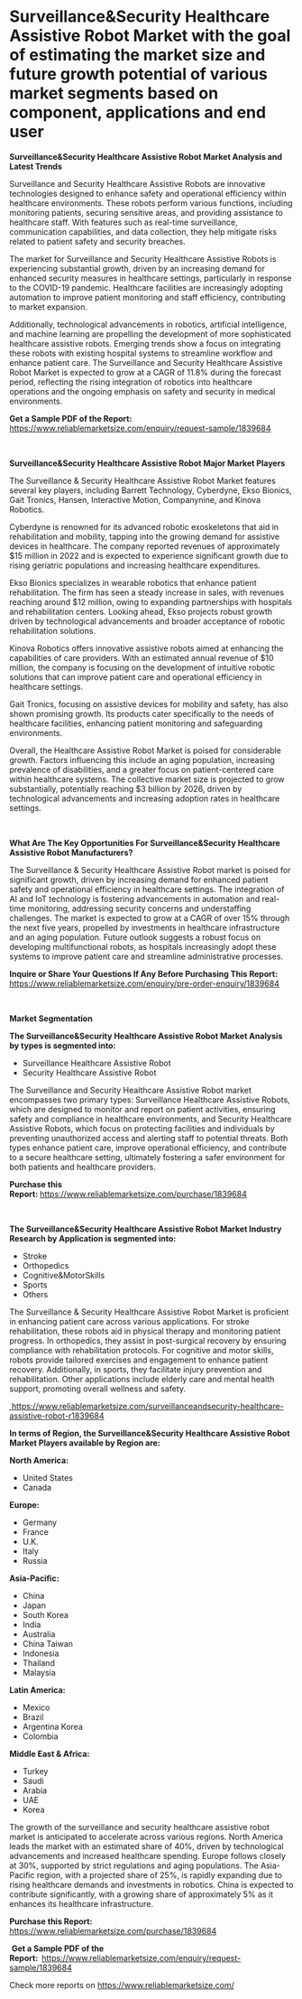 <p><h1>Surveillance&Security Healthcare Assistive Robot Market with the goal of estimating the market size and future growth potential of various market segments based on component, applications and end user</h1></p><p><strong>Surveillance&Security Healthcare Assistive Robot Market Analysis and Latest Trends</strong></p>
<p><p>Surveillance and Security Healthcare Assistive Robots are innovative technologies designed to enhance safety and operational efficiency within healthcare environments. These robots perform various functions, including monitoring patients, securing sensitive areas, and providing assistance to healthcare staff. With features such as real-time surveillance, communication capabilities, and data collection, they help mitigate risks related to patient safety and security breaches.</p><p>The market for Surveillance and Security Healthcare Assistive Robots is experiencing substantial growth, driven by an increasing demand for enhanced security measures in healthcare settings, particularly in response to the COVID-19 pandemic. Healthcare facilities are increasingly adopting automation to improve patient monitoring and staff efficiency, contributing to market expansion. </p><p>Additionally, technological advancements in robotics, artificial intelligence, and machine learning are propelling the development of more sophisticated healthcare assistive robots. Emerging trends show a focus on integrating these robots with existing hospital systems to streamline workflow and enhance patient care. The Surveillance and Security Healthcare Assistive Robot Market is expected to grow at a CAGR of 11.8% during the forecast period, reflecting the rising integration of robotics into healthcare operations and the ongoing emphasis on safety and security in medical environments.</p></p>
<p><strong>Get a Sample PDF of the Report:&nbsp;</strong> <a href="https://www.reliablemarketsize.com/enquiry/request-sample/1839684?utm_campaign=1845&utm_medium=2&utm_source=Github&utm_content=ia&utm_term=13022025&utm_id=surveillancesecurity-healthcare-assistive-robot">https://www.reliablemarketsize.com/enquiry/request-sample/1839684</a></p>
<p>&nbsp;</p>
<p><strong>Surveillance&Security Healthcare Assistive Robot Major Market Players</strong></p>
<p><p>The Surveillance & Security Healthcare Assistive Robot Market features several key players, including Barrett Technology, Cyberdyne, Ekso Bionics, Gait Tronics, Hansen, Interactive Motion, Companynine, and Kinova Robotics. </p><p>Cyberdyne is renowned for its advanced robotic exoskeletons that aid in rehabilitation and mobility, tapping into the growing demand for assistive devices in healthcare. The company reported revenues of approximately $15 million in 2022 and is expected to experience significant growth due to rising geriatric populations and increasing healthcare expenditures. </p><p>Ekso Bionics specializes in wearable robotics that enhance patient rehabilitation. The firm has seen a steady increase in sales, with revenues reaching around $12 million, owing to expanding partnerships with hospitals and rehabilitation centers. Looking ahead, Ekso projects robust growth driven by technological advancements and broader acceptance of robotic rehabilitation solutions.</p><p>Kinova Robotics offers innovative assistive robots aimed at enhancing the capabilities of care providers. With an estimated annual revenue of $10 million, the company is focusing on the development of intuitive robotic solutions that can improve patient care and operational efficiency in healthcare settings. </p><p>Gait Tronics, focusing on assistive devices for mobility and safety, has also shown promising growth. Its products cater specifically to the needs of healthcare facilities, enhancing patient monitoring and safeguarding environments.</p><p>Overall, the Healthcare Assistive Robot Market is poised for considerable growth. Factors influencing this include an aging population, increasing prevalence of disabilities, and a greater focus on patient-centered care within healthcare systems. The collective market size is projected to grow substantially, potentially reaching $3 billion by 2026, driven by technological advancements and increasing adoption rates in healthcare settings.</p></p>
<p>&nbsp;</p>
<p><strong>What Are The Key Opportunities For Surveillance&Security Healthcare Assistive Robot Manufacturers?</strong></p>
<p><p>The Surveillance & Security Healthcare Assistive Robot market is poised for significant growth, driven by increasing demand for enhanced patient safety and operational efficiency in healthcare settings. The integration of AI and IoT technology is fostering advancements in automation and real-time monitoring, addressing security concerns and understaffing challenges. The market is expected to grow at a CAGR of over 15% through the next five years, propelled by investments in healthcare infrastructure and an aging population. Future outlook suggests a robust focus on developing multifunctional robots, as hospitals increasingly adopt these systems to improve patient care and streamline administrative processes.</p></p>
<p><strong>Inquire or Share Your Questions If Any Before Purchasing This Report:</strong> <a href="https://www.reliablemarketsize.com/enquiry/pre-order-enquiry/1839684?utm_campaign=1845&utm_medium=2&utm_source=Github&utm_content=ia&utm_term=13022025&utm_id=surveillancesecurity-healthcare-assistive-robot">https://www.reliablemarketsize.com/enquiry/pre-order-enquiry/1839684</a></p>
<p>&nbsp;</p>
<p><strong>Market Segmentation</strong></p>
<p><strong>The Surveillance&Security Healthcare Assistive Robot Market Analysis by types is segmented into:</strong></p>
<p><ul><li>Surveillance Healthcare Assistive Robot</li><li>Security Healthcare Assistive Robot</li></ul></p>
<p><p>The Surveillance and Security Healthcare Assistive Robot market encompasses two primary types: Surveillance Healthcare Assistive Robots, which are designed to monitor and report on patient activities, ensuring safety and compliance in healthcare environments, and Security Healthcare Assistive Robots, which focus on protecting facilities and individuals by preventing unauthorized access and alerting staff to potential threats. Both types enhance patient care, improve operational efficiency, and contribute to a secure healthcare setting, ultimately fostering a safer environment for both patients and healthcare providers.</p></p>
<p><strong>Purchase this Report:&nbsp;</strong><a href="https://www.reliablemarketsize.com/purchase/1839684?utm_campaign=1845&utm_medium=2&utm_source=Github&utm_content=ia&utm_term=13022025&utm_id=surveillancesecurity-healthcare-assistive-robot">https://www.reliablemarketsize.com/purchase/1839684</a></p>
<p>&nbsp;</p>
<p><strong>The Surveillance&Security Healthcare Assistive Robot Market Industry Research by Application is segmented into:</strong></p>
<p><ul><li>Stroke</li><li>Orthopedics</li><li>Cognitive&MotorSkills</li><li>Sports</li><li>Others</li></ul></p>
<p><p>The Surveillance & Security Healthcare Assistive Robot Market is proficient in enhancing patient care across various applications. For stroke rehabilitation, these robots aid in physical therapy and monitoring patient progress. In orthopedics, they assist in post-surgical recovery by ensuring compliance with rehabilitation protocols. For cognitive and motor skills, robots provide tailored exercises and engagement to enhance patient recovery. Additionally, in sports, they facilitate injury prevention and rehabilitation. Other applications include elderly care and mental health support, promoting overall wellness and safety.</p></p>
<p><a href="https://www.reliablemarketsize.com/surveillanceandsecurity-healthcare-assistive-robot-r1839684?utm_campaign=1845&utm_medium=2&utm_source=Github&utm_content=ia&utm_term=13022025&utm_id=surveillancesecurity-healthcare-assistive-robot">&nbsp;https://www.reliablemarketsize.com/surveillanceandsecurity-healthcare-assistive-robot-r1839684</a></p>
<p><strong>In terms of Region, the Surveillance&Security Healthcare Assistive Robot Market Players available by Region are:</strong></p>
<p>
    <p> <strong> North America: </strong>
        <ul>
            <li>United States</li>
            <li>Canada</li>
        </ul>
        </p> 
    <p> <strong> Europe: </strong>
        <ul>
            <li>Germany</li>
            <li>France</li>
            <li>U.K.</li>
            <li>Italy</li>
            <li>Russia</li>
        </ul>
        </p> 
    <p> <strong> Asia-Pacific: </strong>
        <ul>
            <li>China</li>
            <li>Japan</li>
            <li>South Korea</li>
            <li>India</li>
            <li>Australia</li>
            <li>China Taiwan</li>
            <li>Indonesia</li>
            <li>Thailand</li>
            <li>Malaysia</li>
        </ul>
        </p> 
    <p> <strong> Latin America: </strong>
        <ul>
            <li>Mexico</li>
            <li>Brazil</li>
            <li>Argentina Korea</li>
            <li>Colombia</li>
        </ul>
        </p> 
    <p> <strong> Middle East & Africa: </strong>
        <ul>
            <li>Turkey</li>
            <li>Saudi</li>
            <li>Arabia</li>
            <li>UAE</li>
            <li>Korea</li>
        </ul>
    </p>
    </p>
<p><p>The growth of the surveillance and security healthcare assistive robot market is anticipated to accelerate across various regions. North America leads the market with an estimated share of 40%, driven by technological advancements and increased healthcare spending. Europe follows closely at 30%, supported by strict regulations and aging populations. The Asia-Pacific region, with a projected share of 25%, is rapidly expanding due to rising healthcare demands and investments in robotics. China is expected to contribute significantly, with a growing share of approximately 5% as it enhances its healthcare infrastructure.</p></p>
<p><strong>Purchase this Report: </strong><a href="https://www.reliablemarketsize.com/purchase/1839684?utm_campaign=1845&utm_medium=2&utm_source=Github&utm_content=ia&utm_term=13022025&utm_id=surveillancesecurity-healthcare-assistive-robot">https://www.reliablemarketsize.com/purchase/1839684</a></p>
<p>&nbsp;<strong>Get a Sample PDF of the Report:&nbsp;&nbsp;</strong><a href="https://www.reliablemarketsize.com/enquiry/request-sample/1839684?utm_campaign=1845&utm_medium=2&utm_source=Github&utm_content=ia&utm_term=13022025&utm_id=surveillancesecurity-healthcare-assistive-robot">https://www.reliablemarketsize.com/enquiry/request-sample/1839684</a></p>
<p><strong></strong></p>
<p>Check more reports on <a href="https://www.reliablemarketsize.com/?utm_campaign=1845&utm_medium=2&utm_source=Github&utm_content=ia&utm_term=13022025&utm_id=surveillancesecurity-healthcare-assistive-robot">https://www.reliablemarketsize.com/</a></p>
